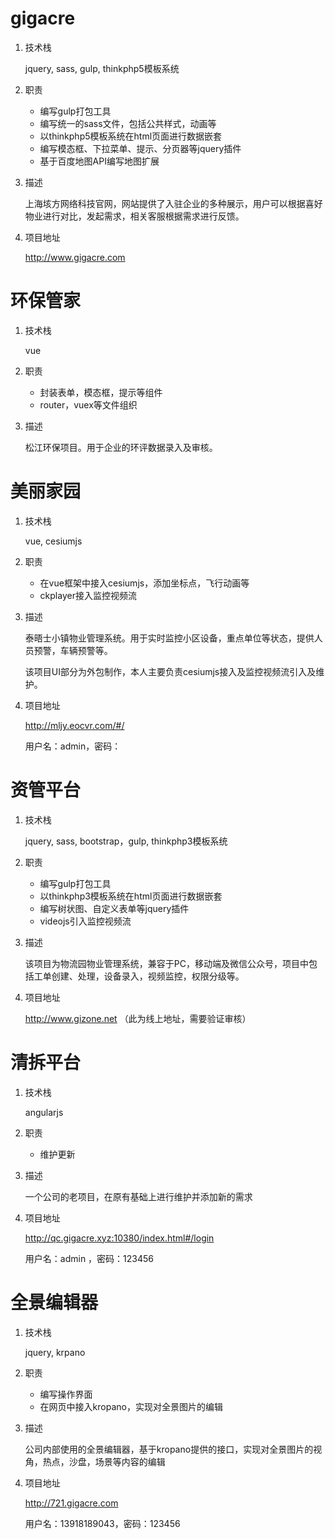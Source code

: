 # gigacre

1. 技术栈

   jquery, sass, gulp, thinkphp5模板系统

2. 职责

   - 编写gulp打包工具
   - 编写统一的sass文件，包括公共样式，动画等
   - 以thinkphp5模板系统在html页面进行数据嵌套
   - 编写模态框、下拉菜单、提示、分页器等jquery插件
   - 基于百度地图API编写地图扩展

3. 描述

   上海垓方网络科技官网，网站提供了入驻企业的多种展示，用户可以根据喜好物业进行对比，发起需求，相关客服根据需求进行反馈。

4. 项目地址

   http://www.gigacre.com

# 环保管家

1. 技术栈

   vue

2. 职责

   - 封装表单，模态框，提示等组件
   - router，vuex等文件组织


1. 描述

   松江环保项目。用于企业的环评数据录入及审核。

# 美丽家园

1. 技术栈

   vue, cesiumjs

2. 职责

   - 在vue框架中接入cesiumjs，添加坐标点，飞行动画等
   - ckplayer接入监控视频流

3. 描述

   泰晤士小镇物业管理系统。用于实时监控小区设备，重点单位等状态，提供人员预警，车辆预警等。

   该项目UI部分为外包制作，本人主要负责cesiumjs接入及监控视频流引入及维护。

4. 项目地址

   http://mljy.eocvr.com/#/

   用户名：admin，密码：
# 资管平台

1. 技术栈

   jquery, sass, bootstrap，gulp, thinkphp3模板系统

2. 职责

   - 编写gulp打包工具
   - 以thinkphp3模板系统在html页面进行数据嵌套
   - 编写树状图、自定义表单等jquery插件
   - videojs引入监控视频流

3. 描述

   该项目为物流园物业管理系统，兼容于PC，移动端及微信公众号，项目中包括工单创建、处理，设备录入，视频监控，权限分级等。

4. 项目地址

   http://www.gizone.net  （此为线上地址，需要验证审核）

# 清拆平台

1. 技术栈

   angularjs

2. 职责

   - 维护更新

3. 描述

   一个公司的老项目，在原有基础上进行维护并添加新的需求

4. 项目地址

   http://qc.gigacre.xyz:10380/index.html#/login

   用户名：admin ，密码：123456

# 全景编辑器

1. 技术栈

   jquery, krpano

2. 职责

   - 编写操作界面
   - 在网页中接入kropano，实现对全景图片的编辑

3. 描述

   公司内部使用的全景编辑器，基于kropano提供的接口，实现对全景图片的视角，热点，沙盘，场景等内容的编辑

4. 项目地址

   http://721.gigacre.com

   用户名：13918189043，密码：123456